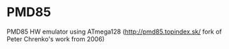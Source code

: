 # PMD85
PMD85 HW emulator using ATmega128 (http://pmd85.topindex.sk/ fork of Peter Chrenko's work from 2006)

